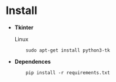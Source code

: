 # Install

- **Tkinter**
  
  Linux
    ```
        sudo apt-get install python3-tk
    ```

- **Dependences**
  
    ```
        pip install -r requirements.txt
    ```
